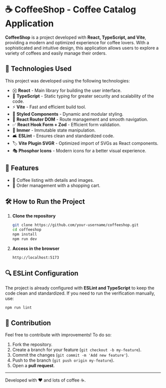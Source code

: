 # ☕ CoffeeShop - Coffee Catalog Application  

**CoffeeShop** is a project developed with **React, TypeScript, and Vite**, providing a modern and optimized experience for coffee lovers. With a sophisticated and intuitive design, this application allows users to explore a variety of coffees and easily manage their orders.  

## 🚀 Technologies Used  

This project was developed using the following technologies:  

- ⛒️ **React** - Main library for building the user interface.  
- 💠 **TypeScript** - Static typing for greater security and scalability of the code.  
- ⚡ **Vite** - Fast and efficient build tool.  
- 🎨 **Styled Components** - Dynamic and modular styling.  
- 🔄 **React Router DOM** - Route management and smooth navigation.  
- ✅ **React Hook Form + Zod** - Efficient form validation.  
- 🔄 **Immer** - Immutable state manipulation.  
- 🛋️ **ESLint** - Ensures clean and standardized code.  
- 🏷️ **Vite Plugin SVGR** - Optimized import of SVGs as React components.  
- 🎭 **Phosphor Icons** - Modern icons for a better visual experience.  

## 🎯 Features  

- 📝 Coffee listing with details and images.  
- 🛒 Order management with a shopping cart.  

## 🛠 How to Run the Project  

1. **Clone the repository**  
   ```bash
   git clone https://github.com/your-username/coffeeshop.git
   cd coffeeshop
   npm install
   npm run dev
   ```

2. **Access in the browser**  
   ```
   http://localhost:5173
   ```

## 🔍 ESLint Configuration  

The project is already configured with **ESLint and TypeScript** to keep the code clean and standardized. If you need to run the verification manually, use:  

```bash
npm run lint
```

## 📝 Contribution  

Feel free to contribute with improvements! To do so:  

1. Fork the repository.  
2. Create a branch for your feature (`git checkout -b my-feature`).  
3. Commit the changes (`git commit -m 'Add new feature'`).  
4. Push to the branch (`git push origin my-feature`).  
5. Open a **pull request**.  

---

Developed with ❤️ and lots of coffee ☕.
